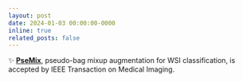 ```yaml
---
layout: post
date: 2024-01-03 00:00:00-0000
inline: true
related_posts: false
---
```


:sparkles: [**PseMix**](https://ieeexplore.ieee.org/abstract/document/10385148), pseudo-bag mixup augmentation for WSI classification, is accepted by IEEE Transaction on Medical Imaging.
